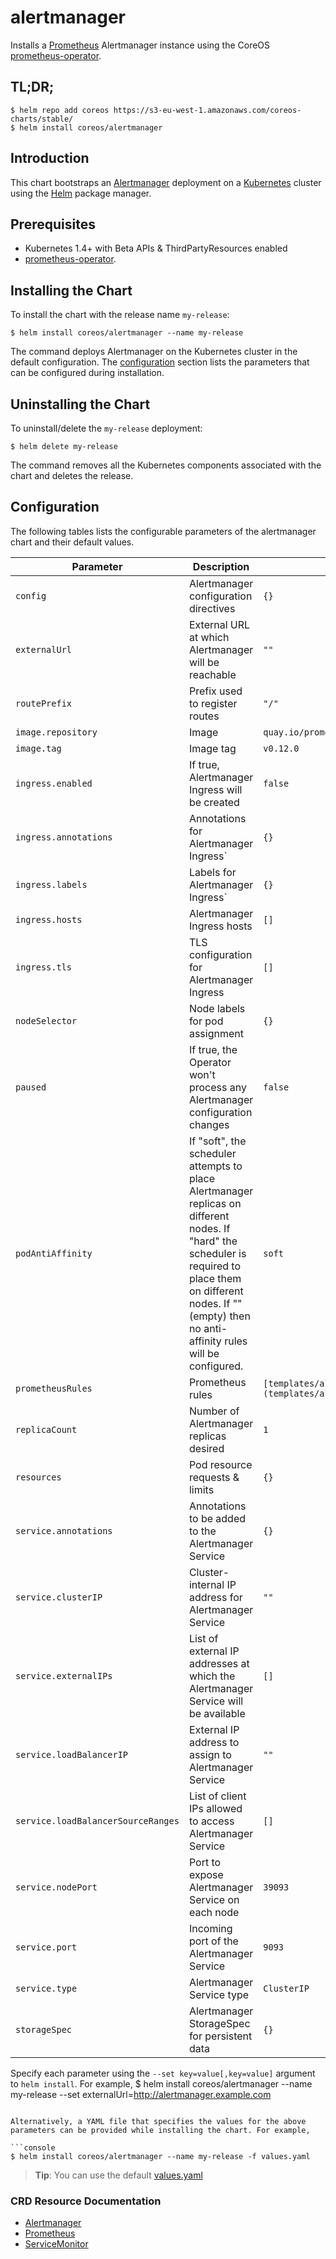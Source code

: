 # alertmanager

Installs a [Prometheus](https://prometheus.io) Alertmanager instance using the CoreOS [prometheus-operator](https://github.com/coreos/prometheus-operator).

## TL;DR;

```console
$ helm repo add coreos https://s3-eu-west-1.amazonaws.com/coreos-charts/stable/
$ helm install coreos/alertmanager
```

## Introduction

This chart bootstraps an [Alertmanager](https://github.com/prometheus/alertmanager) deployment on a [Kubernetes](http://kubernetes.io) cluster using the [Helm](https://helm.sh) package manager.

## Prerequisites
  - Kubernetes 1.4+ with Beta APIs & ThirdPartyResources enabled
  - [prometheus-operator](https://github.com/coreos/prometheus-operator/blob/master/helm/prometheus-operator/README.md).

## Installing the Chart

To install the chart with the release name `my-release`:

```console
$ helm install coreos/alertmanager --name my-release
```

The command deploys Alertmanager  on the Kubernetes cluster in the default configuration. The [configuration](#configuration) section lists the parameters that can be configured during installation.

## Uninstalling the Chart

To uninstall/delete the `my-release` deployment:

```console
$ helm delete my-release
```

The command removes all the Kubernetes components associated with the chart and deletes the release.

## Configuration

The following tables lists the configurable parameters of the alertmanager chart and their default values.

Parameter | Description | Default
--- | --- | ---
`config` | Alertmanager configuration directives | `{}`
`externalUrl` | External URL at which Alertmanager will be reachable | `""`
`routePrefix` | Prefix used to register routes | `"/"`
`image.repository` | Image | `quay.io/prometheus/alertmanager`
`image.tag` | Image tag | `v0.12.0`
`ingress.enabled` | If true, Alertmanager Ingress will be created | `false`
`ingress.annotations` | Annotations for Alertmanager Ingress` | `{}`
`ingress.labels` | Labels for Alertmanager Ingress` | `{}`
`ingress.hosts` | Alertmanager Ingress hosts | `[]`
`ingress.tls` | TLS configuration for Alertmanager Ingress | `[]`
`nodeSelector` | Node labels for pod assignment | `{}`
`paused` | If true, the Operator won't process any Alertmanager configuration changes | `false`
`podAntiAffinity` | If "soft", the scheduler attempts to place Alertmanager replicas on different nodes. If "hard" the scheduler is required to place them on different nodes. If "" (empty) then no anti-affinity rules will be configured. | `soft`
`prometheusRules` | Prometheus rules | `[templates/alertmanager.rules.yaml](templates/alertmanager.rules.yaml)`
`replicaCount` | Number of Alertmanager replicas desired | `1`
`resources` | Pod resource requests & limits | `{}`
`service.annotations` | Annotations to be added to the Alertmanager Service | `{}`
`service.clusterIP` | Cluster-internal IP address for Alertmanager Service | `""`
`service.externalIPs` | List of external IP addresses at which the Alertmanager Service will be available | `[]`
`service.loadBalancerIP` | External IP address to assign to Alertmanager Service | `""`
`service.loadBalancerSourceRanges` | List of client IPs allowed to access Alertmanager Service | `[]`
`service.nodePort` | Port to expose Alertmanager Service on each node | `39093`
`service.port` | Incoming port of the Alertmanager Service | `9093`
`service.type` | Alertmanager Service type | `ClusterIP`
`storageSpec` | Alertmanager StorageSpec for persistent data | `{}`

Specify each parameter using the `--set key=value[,key=value]` argument to `helm install`. For example,
$ helm install coreos/alertmanager --name my-release --set externalUrl=http://alertmanager.example.com
```

Alternatively, a YAML file that specifies the values for the above parameters can be provided while installing the chart. For example,

```console
$ helm install coreos/alertmanager --name my-release -f values.yaml
```

> **Tip**: You can use the default [values.yaml](values.yaml)

### CRD Resource Documentation
- [Alertmanager](/Documentation/design.md#alertmanager)
- [Prometheus](/Documentation/design.md#prometheus)
- [ServiceMonitor](/Documentation/design.md#servicemonitor)
